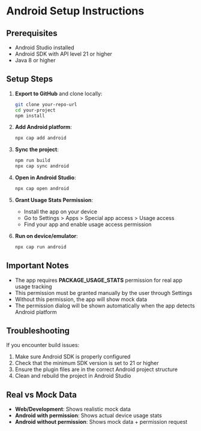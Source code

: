 # Android Setup Instructions

## Prerequisites
- Android Studio installed
- Android SDK with API level 21 or higher
- Java 8 or higher

## Setup Steps

1. **Export to GitHub** and clone locally:
   ```bash
   git clone your-repo-url
   cd your-project
   npm install
   ```

2. **Add Android platform**:
   ```bash
   npx cap add android
   ```

3. **Sync the project**:
   ```bash
   npm run build
   npx cap sync android
   ```

4. **Open in Android Studio**:
   ```bash
   npx cap open android
   ```

5. **Grant Usage Stats Permission**:
   - Install the app on your device
   - Go to Settings > Apps > Special app access > Usage access
   - Find your app and enable usage access permission

6. **Run on device/emulator**:
   ```bash
   npx cap run android
   ```

## Important Notes

- The app requires **PACKAGE_USAGE_STATS** permission for real app usage tracking
- This permission must be granted manually by the user through Settings
- Without this permission, the app will show mock data
- The permission dialog will be shown automatically when the app detects Android platform

## Troubleshooting

If you encounter build issues:
1. Make sure Android SDK is properly configured
2. Check that the minimum SDK version is set to 21 or higher
3. Ensure the plugin files are in the correct Android project structure
4. Clean and rebuild the project in Android Studio

## Real vs Mock Data

- **Web/Development**: Shows realistic mock data
- **Android with permission**: Shows actual device usage stats
- **Android without permission**: Shows mock data + permission request